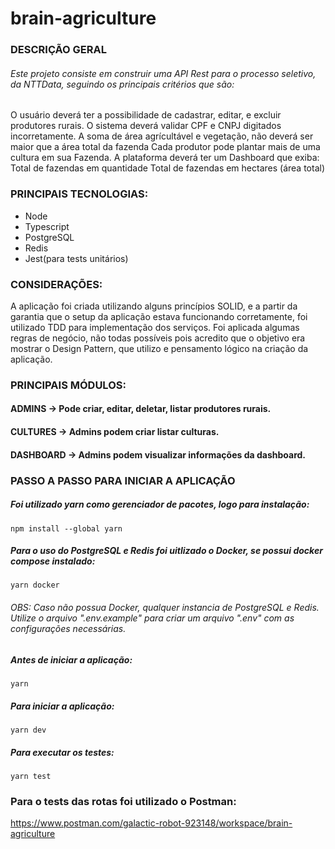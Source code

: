# brain-agriculture

### DESCRIÇÃO GERAL
###### Este projeto consiste em construir uma API Rest para o processo seletivo, da NTTData, seguindo os principais critérios que são:

  O usuário deverá ter a possibilidade de cadastrar, editar, e excluir produtores rurais.
  O sistema deverá validar CPF e CNPJ digitados incorretamente.
  A soma de área agrícultável e vegetação, não deverá ser maior que a área total da fazenda
  Cada produtor pode plantar mais de uma cultura em sua Fazenda.
  A plataforma deverá ter um Dashboard que exiba:
      Total de fazendas em quantidade
      Total de fazendas em hectares (área total)
      
### PRINCIPAIS TECNOLOGIAS:
  * Node
  * Typescript
  * PostgreSQL
  * Redis
  * Jest(para tests unitários)
    
### CONSIDERAÇÕES:
   A aplicação foi criada utilizando alguns princípios SOLID, e a partir da garantia que o setup da aplicação
estava funcionando corretamente, foi utilizado TDD para implementação dos serviços.
   Foi aplicada algumas regras de negócio, não todas possíveis pois acredito que o objetivo era mostrar o Design Pattern,
que utilizo e pensamento lógico na criação da aplicação.
 
### PRINCIPAIS MÓDULOS:

#### ADMINS -> Pode criar, editar, deletar, listar produtores rurais.
#### CULTURES -> Admins podem criar listar culturas.
#### DASHBOARD -> Admins podem visualizar informações da dashboard.

### PASSO A PASSO PARA INICIAR A APLICAÇÃO
##### Foi utilizado yarn como gerenciador de pacotes, logo para instalação:
	npm install --global yarn
  
##### Para o uso do PostgreSQL e Redis foi uitlizado o Docker, se possui docker compose instalado:
  	yarn docker
  
###### OBS: Caso não possua Docker, qualquer instancia de PostgreSQL e Redis. Utilize o arquivo ".env.example" para criar um arquivo ".env" com as configurações necessárias.
  
##### Antes de iniciar a aplicação:
  	yarn
 
##### Para iniciar a aplicação:
	yarn dev

##### Para executar os testes:
	yarn test
	
### Para o tests das rotas foi utilizado o Postman:
https://www.postman.com/galactic-robot-923148/workspace/brain-agriculture
    
	
